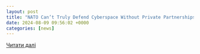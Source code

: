 ```yaml
---
layout: post
title: "NATO Can’t Truly Defend Cyberspace Without Private Partnerships"
date: 2024-08-09 09:56:02 +0000
categories: [news]
---
```


[Читати далі](https://www.pymnts.com/cpi-posts/nato-cant-truly-defend-cyberspace-without-private-partnerships/)
